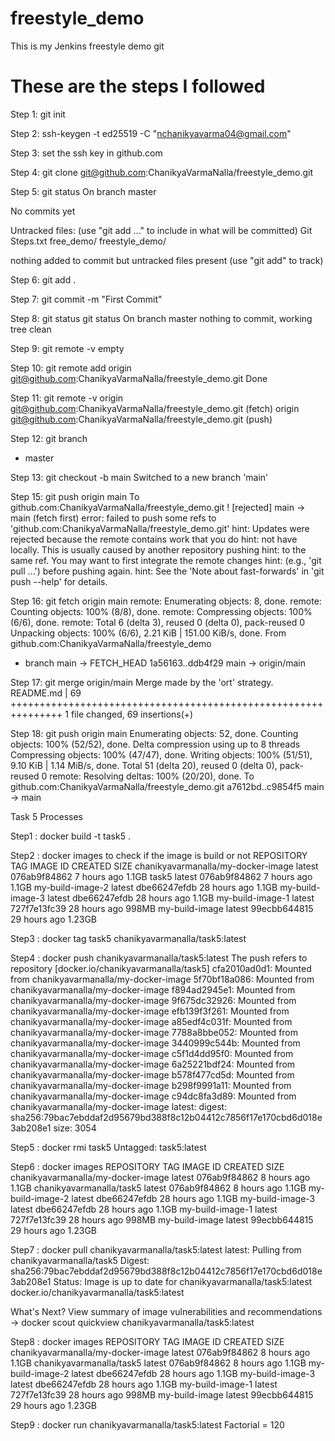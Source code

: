 # freestyle_demo
This is my Jenkins freestyle demo git

# These are the steps I followed
Step 1:	git init

Step 2:	ssh-keygen -t ed25519 -C "nchanikyavarma04@gmail.com"

Step 3:	set the ssh key in github.com

Step 4:	git clone git@github.com:ChanikyaVarmaNalla/freestyle_demo.git

Step 5:	git status
On branch master

No commits yet

Untracked files:
  (use "git add <file>..." to include in what will be committed)
        Git Steps.txt
        free_demo/
        freestyle_demo/

nothing added to commit but untracked files present (use "git add" to track)

Step 6:	git add .

Step 7:	git commit -m "First Commit"

Step 8:	git status
git status
On branch master
nothing to commit, working tree clean

Step 9:	git remote -v	empty

Step 10:	git remote add origin git@github.com:ChanikyaVarmaNalla/freestyle_demo.git		Done

Step 11:	git remote -v
origin  git@github.com:ChanikyaVarmaNalla/freestyle_demo.git (fetch)
origin  git@github.com:ChanikyaVarmaNalla/freestyle_demo.git (push)

Step 12:	git branch
* master

Step 13:	git checkout -b main		Switched to a new branch 'main'

Step 15:	git push origin main
To github.com:ChanikyaVarmaNalla/freestyle_demo.git
 ! [rejected]        main -> main (fetch first)
error: failed to push some refs to 'github.com:ChanikyaVarmaNalla/freestyle_demo.git'
hint: Updates were rejected because the remote contains work that you do
hint: not have locally. This is usually caused by another repository pushing
hint: to the same ref. You may want to first integrate the remote changes
hint: (e.g., 'git pull ...') before pushing again.
hint: See the 'Note about fast-forwards' in 'git push --help' for details.

Step 16:	git fetch origin main
remote: Enumerating objects: 8, done.
remote: Counting objects: 100% (8/8), done.
remote: Compressing objects: 100% (6/6), done.
remote: Total 6 (delta 3), reused 0 (delta 0), pack-reused 0
Unpacking objects: 100% (6/6), 2.21 KiB | 151.00 KiB/s, done.
From github.com:ChanikyaVarmaNalla/freestyle_demo
 * branch            main       -> FETCH_HEAD
   1a56163..ddb4f29  main       -> origin/main

Step 17:  git merge origin/main
Merge made by the 'ort' strategy.
 README.md | 69 +++++++++++++++++++++++++++++++++++++++++++++++++++++++++++++++
 1 file changed, 69 insertions(+)

Step 18:	git push origin main
Enumerating objects: 52, done.
Counting objects: 100% (52/52), done.
Delta compression using up to 8 threads
Compressing objects: 100% (47/47), done.
Writing objects: 100% (51/51), 9.10 KiB | 1.14 MiB/s, done.
Total 51 (delta 20), reused 0 (delta 0), pack-reused 0
remote: Resolving deltas: 100% (20/20), done.
To github.com:ChanikyaVarmaNalla/freestyle_demo.git
   a7612bd..c9854f5  main -> main


Task 5 Processes

Step1 : docker build -t task5 .

Step2 : docker images		to check if the image is build or not
REPOSITORY                           TAG       IMAGE ID       CREATED        SIZE
chanikyavarmanalla/my-docker-image   latest    076ab9f84862   7 hours ago    1.1GB
task5                                latest    076ab9f84862   7 hours ago    1.1GB
my-build-image-2                     latest    dbe66247efdb   28 hours ago   1.1GB
my-build-image-3                     latest    dbe66247efdb   28 hours ago   1.1GB
my-build-image-1                     latest    727f7e13fc39   28 hours ago   998MB
my-build-image                       latest    99ecbb644815   29 hours ago   1.23GB

Step3 : docker tag task5 chanikyavarmanalla/task5:latest

Step4 : docker push chanikyavarmanalla/task5:latest
The push refers to repository [docker.io/chanikyavarmanalla/task5]
cfa2010ad0d1: Mounted from chanikyavarmanalla/my-docker-image
5f70bf18a086: Mounted from chanikyavarmanalla/my-docker-image
f894ad2945e1: Mounted from chanikyavarmanalla/my-docker-image
9f675dc32926: Mounted from chanikyavarmanalla/my-docker-image
efb139f3f261: Mounted from chanikyavarmanalla/my-docker-image
a85edf4c031f: Mounted from chanikyavarmanalla/my-docker-image
7788a8bbe052: Mounted from chanikyavarmanalla/my-docker-image
3440999c544b: Mounted from chanikyavarmanalla/my-docker-image
c5f1d4dd95f0: Mounted from chanikyavarmanalla/my-docker-image
6a25221bdf24: Mounted from chanikyavarmanalla/my-docker-image
b578f477cd5d: Mounted from chanikyavarmanalla/my-docker-image
b298f9991a11: Mounted from chanikyavarmanalla/my-docker-image
c94dc8fa3d89: Mounted from chanikyavarmanalla/my-docker-image
latest: digest: sha256:79bac7ebddaf2d95679bd388f8c12b04412c7856f17e170cbd6d018e3ab208e1 size: 3054

Step5 : docker rmi task5
Untagged: task5:latest

Step6 : docker images
REPOSITORY                           TAG       IMAGE ID       CREATED        SIZE
chanikyavarmanalla/my-docker-image   latest    076ab9f84862   8 hours ago    1.1GB
chanikyavarmanalla/task5             latest    076ab9f84862   8 hours ago    1.1GB
my-build-image-2                     latest    dbe66247efdb   28 hours ago   1.1GB
my-build-image-3                     latest    dbe66247efdb   28 hours ago   1.1GB
my-build-image-1                     latest    727f7e13fc39   28 hours ago   998MB
my-build-image                       latest    99ecbb644815   29 hours ago   1.23GB

Step7 : docker pull chanikyavarmanalla/task5:latest
latest: Pulling from chanikyavarmanalla/task5
Digest: sha256:79bac7ebddaf2d95679bd388f8c12b04412c7856f17e170cbd6d018e3ab208e1
Status: Image is up to date for chanikyavarmanalla/task5:latest
docker.io/chanikyavarmanalla/task5:latest

What's Next?
  View summary of image vulnerabilities and recommendations → docker scout quickview chanikyavarmanalla/task5:latest

Step8 : docker images
REPOSITORY                           TAG       IMAGE ID       CREATED        SIZE
chanikyavarmanalla/my-docker-image   latest    076ab9f84862   8 hours ago    1.1GB
chanikyavarmanalla/task5             latest    076ab9f84862   8 hours ago    1.1GB
my-build-image-2                     latest    dbe66247efdb   28 hours ago   1.1GB
my-build-image-3                     latest    dbe66247efdb   28 hours ago   1.1GB
my-build-image-1                     latest    727f7e13fc39   28 hours ago   998MB
my-build-image                       latest    99ecbb644815   29 hours ago   1.23GB

Step9 : docker run chanikyavarmanalla/task5:latest
Factorial = 120